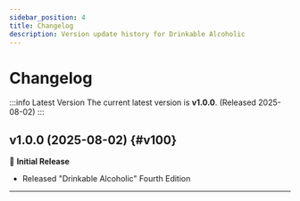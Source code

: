 ```yaml
---
sidebar_position: 4
title: Changelog
description: Version update history for Drinkable Alcoholic
---
```


# Changelog

:::info Latest Version
The current latest version is **v1.0.0**. (Released 2025-08-02)
:::

## v1.0.0 (2025-08-02) {#v100}

🎉 **Initial Release**

- Released "Drinkable Alcoholic" Fourth Edition

---
